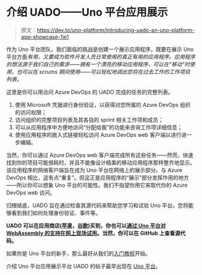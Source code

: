 # 介绍 UADO——Uno 平台应用展示

> 原文：<https://dev.to/uno-platform/introducing-uado-an-uno-platform-app-showcase-1ie1>

作为 Uno 平台团队，我们面临的挑战是创建一个展示应用程序，既要在展示 Uno 平台方面*有用，又要成为软件开发人员日常使用的真正有用的应用程序。应用程序的想法源于我们自己的需求——拥有一个漂亮的移动应用程序，可以在“移动”时使用，也可以在 scrums 期间使用——可以轻松地调出您将在过去工作的工作项目列表。*

这里是你可以用访问 Azure DevOps 的 UADO 完成的任务的完整列表。

1.  使用 Microsoft 凭据进行身份验证，以获得对您所属的 Azure DevOps 组织的访问权限；
2.  访问组织的完整项目列表及其各自的 sprint 相关工作项和成员；
3.  可以从应用程序中方便地访问“分配给我”的功能来咨询工作项详细信息；
4.  使用应用程序的嵌入式链接轻松访问 Azure DevOps web 客户端以进行进一步编辑。

当然，你可以通过 Azure DevOps web 客户端完成所有这些任务——然而，快速找到你的项目可能很耗时，并且不能像设计精美的移动应用程序那样整齐地显示。该应用程序的网络客户端旨在成为 Uno 平台在网络上的展示部分。与 Azure DevOps 相比，这有点“重复”。但这正是应用程序的“展示”部分发挥作用的地方——所以你可以想象 Uno 平台的可能性。我们不指望你用它来取代你的 Azure DevOps web 访问。

归根结底，UADO 旨在通过检查其源代码来帮助您学习和试验 Uno 平台。您将能够看到我们如何处理身份验证、事件等。

**UADO 可以在应用商店([苹果](https://apps.apple.com/us/app/uado/id1472198775?source=post_page---------------------------)，[谷歌](https://play.google.com/store/apps/details?id=uno.platform.azuredevops&hl=en_US&source=post_page---------------------------))买到，你也可以[通过 Uno 平台对 WebAssembly 的支持在网上现场试用](https://uado.platform.uno/?source=post_page---------------------------)。当然，你可以在 GitHub 上查看源代码。**

如果你是 Uno 平台的新手，那么最好从我们的[入门教程](https://platform.uno/docs/articles/getting-started-tutorial-1.html?source=post_page---------------------------)开始。

介绍 Uno 平台应用展示平台 UADO 的帖子最早出现在 [Uno 平台](https://platform.uno)。